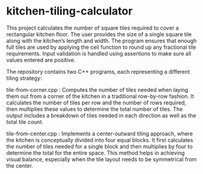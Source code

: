 # kitchen-tiling-calculator
This project calculates the number of square tiles required to cover a rectangular kitchen floor. The user provides the size of a single square tile along with the kitchen’s length and width. The program ensures that enough full tiles are used by applying the ceil function to round up any fractional tile requirements. Input validation is handled using assertions to make sure all values entered are positive.

The repository contains two C++ programs, each representing a different tiling strategy:

tile-from-corner.cpp : Computes the number of tiles needed when laying them out from a corner of the kitchen in a traditional row-by-row fashion. It calculates the number of tiles per row and the number of rows required, then multiplies these values to determine the total number of tiles. The output includes a breakdown of tiles needed in each direction as well as the total tile count.

tile-from-center.cpp : Implements a center-outward tiling approach, where the kitchen is conceptually divided into four equal blocks. It first calculates the number of tiles needed for a single block and then multiplies by four to determine the total for the entire space. This method helps in achieving visual balance, especially when the tile layout needs to be symmetrical from the center.
